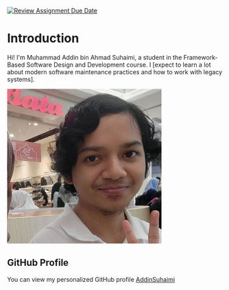[![Review Assignment Due Date](https://classroom.github.com/assets/deadline-readme-button-22041afd0340ce965d47ae6ef1cefeee28c7c493a6346c4f15d667ab976d596c.svg)](https://classroom.github.com/a/LQr4ft17)
# Introduction
Hi! I'm Muhammad Addin bin Ahmad Suhaimi, a student in the Framework-Based Software Design and Development course. 
I [expect to learn a lot about modern software maintenance practices and how to work with legacy systems].

![My Image](profilepicpro.png)  <!-- Link to the uploaded image -->

## GitHub Profile

You can view my personalized GitHub profile [AddinSuhaimi](https://github.com/AddinSuhaimi)

